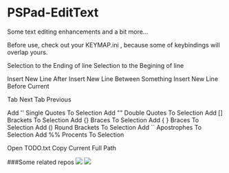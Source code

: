# PSPad-EditText
Some text editing enhancements and a bit more...

Before use, check out your KEYMAP.ini , because some of keybindings will overlap yours.


  Selection to the Ending of line
  Selection to the Begining of line
  
  Insert New Line After
  Insert New Line Between Something
  Insert New Line Before Current
  
  Tab Next
  Tab Previous
  
  Add '' Single Quotes To Selection
  Add "" Double Quotes To Selection
  Add [] Brackets To Selection
  Add {} Braces To Selection
  Add { } Braces To Selection
  Add () Round Brackets To Selection
  Add `` Apostrophes To Selection
  Add %% Procents To Selection
  
  Open TODO.txt
  Copy Current Full Path

###Some related repos
![](https://github.com/CoreText/PSPad-Color-Scheme-Texter)
![](https://github.com/CoreText/PSPad-Open_CMD_In_Current_Dir)
